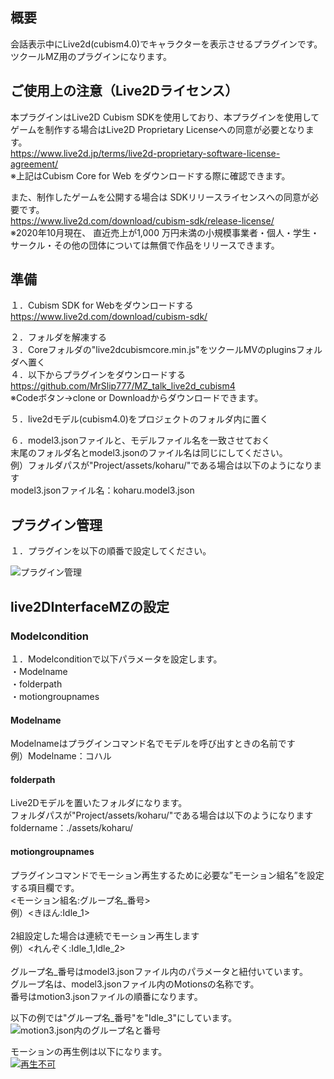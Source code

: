 ## 概要
会話表示中にLive2d(cubism4.0)でキャラクターを表示させるプラグインです。<br>
ツクールMZ用のプラグインになります。<br>

## ご使用上の注意（Live2Dライセンス）
本プラグインはLive2D Cubism SDKを使用しており、本プラグインを使用してゲームを制作する場合はLive2D Proprietary Licenseへの同意が必要となります。<br>
https://www.live2d.jp/terms/live2d-proprietary-software-license-agreement/<br>
※上記はCubism Core for Web をダウンロードする際に確認できます。<br>

また、制作したゲームを公開する場合は SDKリリースライセンスへの同意が必要です。<br>
https://www.live2d.com/download/cubism-sdk/release-license/<br>
※2020年10月現在、 直近売上が1,000 万円未満の小規模事業者・個人・学生・サークル・その他の団体については無償で作品をリリースできます。<br>

## 準備
１．Cubism SDK for Webをダウンロードする<br>
https://www.live2d.com/download/cubism-sdk/<br>

２．フォルダを解凍する<br>
３．Coreフォルダの"live2dcubismcore.min.js"をツクールMVのpluginsフォルダへ置く<br>
４．以下からプラグインをダウンロードする<br>
https://github.com/MrSlip777/MZ_talk_live2d_cubism4<br>
※Codeボタン→clone or Downloadからダウンロードできます。

５．live2dモデル(cubism4.0)をプロジェクトのフォルダ内に置く<br>

６．model3.jsonファイルと、モデルファイル名を一致させておく<br>
    末尾のフォルダ名とmodel3.jsonのファイル名は同じにしてください。<br>
    例）フォルダパスが"Project/assets/koharu/"である場合は以下のようになります<br>
    model3.jsonファイル名：koharu.model3.json<br>

## プラグイン管理
１．プラグインを以下の順番で設定してください。

![プラグイン管理](https://user-images.githubusercontent.com/17643697/126064520-26d6cd8a-e74a-4b72-84c2-5bee4ab7ad63.png)

## live2DInterfaceMZの設定

### Modelcondition
１．Modelconditionで以下パラメータを設定します。<br>
・Modelname<br>
・folderpath<br>
・motiongroupnames<br>
#### Modelname
Modelnameはプラグインコマンド名でモデルを呼び出すときの名前です<br>
例）Modelname：コハル<br>

#### folderpath
Live2Dモデルを置いたフォルダになります。<br>
フォルダパスが"Project/assets/koharu/"である場合は以下のようになります<br>
foldername：./assets/koharu/<br>

#### motiongroupnames
プラグインコマンドでモーション再生するために必要な”モーション組名”を設定する項目欄です。<br>
<モーション組名:グループ名_番号><br>
例）<きほん:Idle_1><br><br>
2組設定した場合は連続でモーション再生します<br>
例）<れんぞく:Idle_1,Idle_2><br><br>
グループ名_番号はmodel3.jsonファイル内のパラメータと紐付いています。<br>
グループ名は、model3.jsonファイル内のMotionsの名称です。<br>
番号はmotion3.jsonファイルの順番になります。<br>

以下の例では"グループ名_番号"を"Idle_3"にしています。<br>
![motion3.json内のグループ名と番号](https://user-images.githubusercontent.com/17643697/127570954-495c93b5-628f-41c9-8acd-aa9f85bdd308.png)<br>

モーションの再生例は以下になります。<br>
[![再生不可](http://img.youtube.com/vi/OUYY3nMYPD0/0.jpg)](http://www.youtube.com/watch?v=OUYY3nMYPD0)


